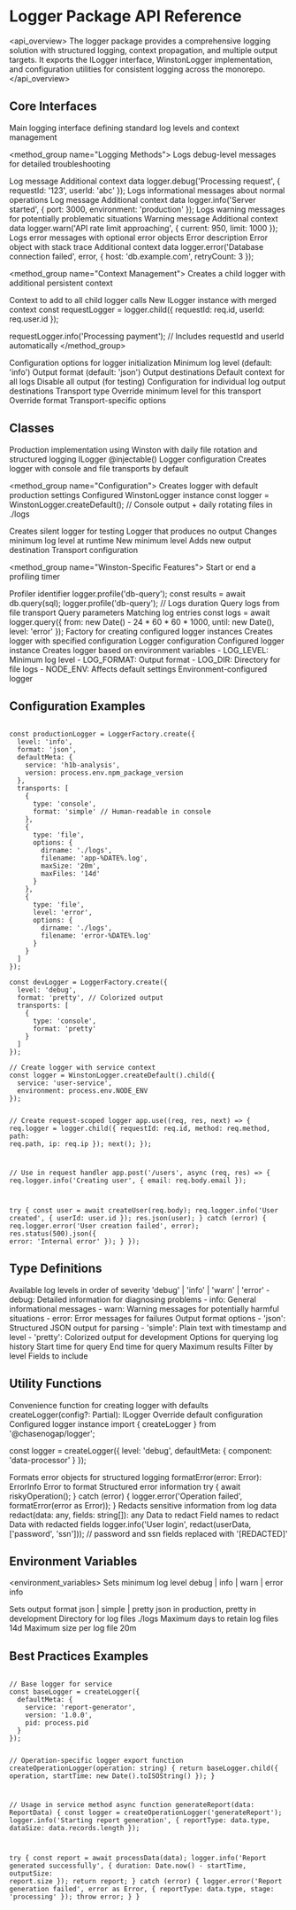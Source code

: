 # Logger Package API Reference

<api_overview>
The logger package provides a comprehensive logging solution with structured logging, context propagation, and multiple output targets. It exports the ILogger interface, WinstonLogger implementation, and configuration utilities for consistent logging across the monorepo.
</api_overview>

## Core Interfaces

<interface name="ILogger">
<description>
Main logging interface defining standard log levels and context management
</description>

<method_group name="Logging Methods">
<method signature="debug(message: string, ...args: any[]): void">
<description>Logs debug-level messages for detailed troubleshooting</description>
<param name="message" type="string">Log message</param>
<param name="args" type="any[]" variadic="true">Additional context data</param>
<example>
logger.debug('Processing request', { requestId: '123', userId: 'abc' });
</example>
</method>

<method signature="info(message: string, ...args: any[]): void">
<description>Logs informational messages about normal operations</description>
<param name="message" type="string">Log message</param>
<param name="args" type="any[]" variadic="true">Additional context data</param>
<example>
logger.info('Server started', { port: 3000, environment: 'production' });
</example>
</method>

<method signature="warn(message: string, ...args: any[]): void">
<description>Logs warning messages for potentially problematic situations</description>
<param name="message" type="string">Warning message</param>
<param name="args" type="any[]" variadic="true">Additional context data</param>
<example>
logger.warn('API rate limit approaching', { current: 950, limit: 1000 });
</example>
</method>

<method signature="error(message: string, error?: Error, ...args: any[]): void">
<description>Logs error messages with optional error objects</description>
<param name="message" type="string">Error description</param>
<param name="error" type="Error" optional="true">Error object with stack trace</param>
<param name="args" type="any[]" variadic="true">Additional context data</param>
<example>
logger.error('Database connection failed', error, { 
  host: 'db.example.com',
  retryCount: 3 
});
</example>
</method>
</method_group>

<method_group name="Context Management">
<method signature="child(context: Record<string, any>): ILogger">
<description>Creates a child logger with additional persistent context</description>
<param name="context" type="Record<string, any>">Context to add to all child logger calls</param>
<returns>New ILogger instance with merged context</returns>
<example>
const requestLogger = logger.child({ 
  requestId: req.id,
  userId: req.user.id 
});

requestLogger.info('Processing payment'); 
// Includes requestId and userId automatically
</example>
</method>
</method_group>
</interface>

<interface name="ILoggerConfig">
<description>
Configuration options for logger initialization
</description>
<properties>
<property name="level" type="LogLevel" optional="true">Minimum log level (default: 'info')</property>
<property name="format" type="'json' | 'simple' | 'pretty'" optional="true">Output format (default: 'json')</property>
<property name="transports" type="ITransportConfig[]" optional="true">Output destinations</property>
<property name="defaultMeta" type="Record<string, any>" optional="true">Default context for all logs</property>
<property name="silent" type="boolean" optional="true">Disable all output (for testing)</property>
</properties>
</interface>

<interface name="ITransportConfig">
<description>
Configuration for individual log output destinations
</description>
<properties>
<property name="type" type="'console' | 'file' | 'http'">Transport type</property>
<property name="level" type="LogLevel" optional="true">Override minimum level for this transport</property>
<property name="format" type="'json' | 'simple' | 'pretty'" optional="true">Override format</property>
<property name="options" type="any" optional="true">Transport-specific options</property>
</properties>
</interface>

## Classes

<class name="WinstonLogger">
<description>
Production implementation using Winston with daily file rotation and structured logging
</description>
<implements>ILogger</implements>
<decorator>@injectable()</decorator>

<constructor signature="constructor(config?: ILoggerConfig)">
<param name="config" type="ILoggerConfig" optional="true">Logger configuration</param>
<description>Creates logger with console and file transports by default</description>
</constructor>

<method_group name="Configuration">
<method signature="static createDefault(): WinstonLogger">
<description>Creates logger with default production settings</description>
<returns>Configured WinstonLogger instance</returns>
<example>
const logger = WinstonLogger.createDefault();
// Console output + daily rotating files in ./logs
</example>
</method>

<method signature="static createForTest(): WinstonLogger">
<description>Creates silent logger for testing</description>
<returns>Logger that produces no output</returns>
</method>

<method signature="setLevel(level: LogLevel): void">
<description>Changes minimum log level at runtime</description>
<param name="level" type="LogLevel">New minimum level</param>
</method>

<method signature="addTransport(config: ITransportConfig): void">
<description>Adds new output destination</description>
<param name="config" type="ITransportConfig">Transport configuration</param>
</method>
</method_group>

<method_group name="Winston-Specific Features">
<method signature="profile(id: string): void">
<description>Start or end a profiling timer</description>
<param name="id" type="string">Profiler identifier</param>
<example>
logger.profile('db-query');
const results = await db.query(sql);
logger.profile('db-query'); // Logs duration
</example>
</method>

<method signature="query(options: QueryOptions): Promise<QueryResult>">
<description>Query logs from file transport</description>
<param name="options" type="QueryOptions">Query parameters</param>
<returns>Matching log entries</returns>
<example>
const logs = await logger.query({
  from: new Date() - 24 * 60 * 60 * 1000,
  until: new Date(),
  level: 'error'
});
</example>
</method>
</method_group>
</class>

<class name="LoggerFactory">
<description>
Factory for creating configured logger instances
</description>

<method signature="static create(config: ILoggerConfig): ILogger">
<description>Creates logger with specified configuration</description>
<param name="config" type="ILoggerConfig">Logger configuration</param>
<returns>Configured logger instance</returns>
</method>

<method signature="static createFromEnv(): ILogger">
<description>Creates logger based on environment variables</description>
<environment>
- LOG_LEVEL: Minimum log level
- LOG_FORMAT: Output format
- LOG_DIR: Directory for file logs
- NODE_ENV: Affects default settings
</environment>
<returns>Environment-configured logger</returns>
</method>
</class>

## Configuration Examples

<example name="Production Configuration">
<code>
const productionLogger = LoggerFactory.create({
  level: 'info',
  format: 'json',
  defaultMeta: {
    service: 'h1b-analysis',
    version: process.env.npm_package_version
  },
  transports: [
    {
      type: 'console',
      format: 'simple' // Human-readable in console
    },
    {
      type: 'file',
      options: {
        dirname: './logs',
        filename: 'app-%DATE%.log',
        maxSize: '20m',
        maxFiles: '14d'
      }
    },
    {
      type: 'file',
      level: 'error',
      options: {
        dirname: './logs',
        filename: 'error-%DATE%.log'
      }
    }
  ]
});
</code>
</example>

<example name="Development Configuration">
<code>
const devLogger = LoggerFactory.create({
  level: 'debug',
  format: 'pretty', // Colorized output
  transports: [
    {
      type: 'console',
      format: 'pretty'
    }
  ]
});
</code>
</example>

<example name="Structured Logging">
<code>
// Create logger with service context
const logger = WinstonLogger.createDefault().child({
  service: 'user-service',
  environment: process.env.NODE_ENV
});

// Create request-scoped logger
app.use((req, res, next) => {
  req.logger = logger.child({
    requestId: req.id,
    method: req.method,
    path: req.path,
    ip: req.ip
  });
  next();
});

// Use in request handler
app.post('/users', async (req, res) => {
  req.logger.info('Creating user', { email: req.body.email });
  
  try {
    const user = await createUser(req.body);
    req.logger.info('User created', { userId: user.id });
    res.json(user);
  } catch (error) {
    req.logger.error('User creation failed', error);
    res.status(500).json({ error: 'Internal error' });
  }
});
</code>
</example>

## Type Definitions

<type name="LogLevel">
<description>Available log levels in order of severity</description>
<values>'debug' | 'info' | 'warn' | 'error'</values>
<notes>
- debug: Detailed information for diagnosing problems
- info: General informational messages
- warn: Warning messages for potentially harmful situations  
- error: Error messages for failures
</notes>
</type>

<type name="LogFormat">
<description>Output format options</description>
<values>
- 'json': Structured JSON output for parsing
- 'simple': Plain text with timestamp and level
- 'pretty': Colorized output for development
</values>
</type>

<type name="QueryOptions">
<description>Options for querying log history</description>
<properties>
<property name="from" type="Date" optional="true">Start time for query</property>
<property name="until" type="Date" optional="true">End time for query</property>
<property name="limit" type="number" optional="true">Maximum results</property>
<property name="level" type="LogLevel" optional="true">Filter by level</property>
<property name="fields" type="string[]" optional="true">Fields to include</property>
</properties>
</type>

## Utility Functions

<function name="createLogger">
<description>
Convenience function for creating logger with defaults
</description>
<signature>createLogger(config?: Partial<ILoggerConfig>): ILogger</signature>
<param name="config" type="Partial<ILoggerConfig>" optional="true">Override default configuration</param>
<returns>Configured logger instance</returns>
<example>
import { createLogger } from '@chasenogap/logger';

const logger = createLogger({
  level: 'debug',
  defaultMeta: { component: 'data-processor' }
});
</example>
</function>

<function name="formatError">
<description>
Formats error objects for structured logging
</description>
<signature>formatError(error: Error): ErrorInfo</signature>
<param name="error" type="Error">Error to format</param>
<returns>Structured error information</returns>
<example>
try {
  await riskyOperation();
} catch (error) {
  logger.error('Operation failed', formatError(error as Error));
}
</example>
</function>

<function name="redact">
<description>
Redacts sensitive information from log data
</description>
<signature>redact(data: any, fields: string[]): any</signature>
<param name="data" type="any">Data to redact</param>
<param name="fields" type="string[]">Field names to redact</param>
<returns>Data with redacted fields</returns>
<example>
logger.info('User login', redact(userData, ['password', 'ssn']));
// password and ssn fields replaced with '[REDACTED]'
</example>
</function>

## Environment Variables

<environment_variables>
<variable name="LOG_LEVEL">
<description>Sets minimum log level</description>
<values>debug | info | warn | error</values>
<default>info</default>
</variable>

<variable name="LOG_FORMAT">
<description>Sets output format</description>
<values>json | simple | pretty</values>
<default>json in production, pretty in development</default>
</variable>

<variable name="LOG_DIR">
<description>Directory for log files</description>
<default>./logs</default>
</variable>

<variable name="LOG_MAX_FILES">
<description>Maximum days to retain log files</description>
<default>14d</default>
</variable>

<variable name="LOG_MAX_SIZE">
<description>Maximum size per log file</description>
<default>20m</default>
</variable>
</environment_variables>

## Best Practices Examples

<example name="Service-Oriented Logging">
<code>
// Base logger for service
const baseLogger = createLogger({
  defaultMeta: {
    service: 'report-generator',
    version: '1.0.0',
    pid: process.pid
  }
});

// Operation-specific logger
export function createOperationLogger(operation: string) {
  return baseLogger.child({
    operation,
    startTime: new Date().toISOString()
  });
}

// Usage in service method
async function generateReport(data: ReportData) {
  const logger = createOperationLogger('generateReport');
  logger.info('Starting report generation', { 
    reportType: data.type,
    dataSize: data.records.length 
  });
  
  try {
    const report = await processData(data);
    logger.info('Report generated successfully', {
      duration: Date.now() - startTime,
      outputSize: report.size
    });
    return report;
  } catch (error) {
    logger.error('Report generation failed', error as Error, {
      reportType: data.type,
      stage: 'processing'
    });
    throw error;
  }
}
</code>
</example>